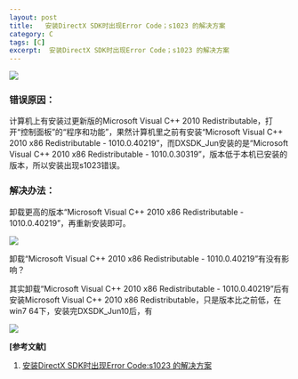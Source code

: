 ```yaml
---
layout: post
title:   安装DirectX SDK时出现Error Code；s1023 的解决方案  
category: C
tags: [C]
excerpt:  安装DirectX SDK时出现Error Code；s1023 的解决方案
---
```


![](http://www.nangongyibin.com/assets/images/C/4.jpg)

### 错误原因： ###

计算机上有安装过更新版的Microsoft Visual C++ 2010 Redistributable，打开“控制面板”的“程序和功能”，果然计算机里之前有安装“Microsoft Visual C++ 2010 x86 Redistributable - 1010.0.40219”，而DXSDK_Jun安装的是“Microsoft Visual C++ 2010 x86 Redistributable - 1010.0.30319”，版本低于本机已安装的版本，所以安装出现s1023错误。


### 解决办法： ###

卸载更高的版本“Microsoft Visual C++ 2010 x86 Redistributable - 1010.0.40219”，再重新安装即可。

![](http://www.nangongyibin.com/assets/images/C/5.jpg)

卸载“Microsoft Visual C++ 2010 x86 Redistributable - 1010.0.40219”有没有影响？

其实卸载“Microsoft Visual C++ 2010 x86 Redistributable - 1010.0.40219”后有安装Microsoft Visual C++ 2010 x86 Redistributable，只是版本比之前低，在win7 64下，安装完DXSDK_Jun10后，有

![](http://www.nangongyibin.com/assets/images/C/6.jpg)

**[参考文献]**

1. [安装DirectX SDK时出现Error Code:s1023 的解决方案](https://blog.csdn.net/ts1030746080/article/details/8681550 "安装DirectX SDK时出现Error Code:s1023 的解决方案")